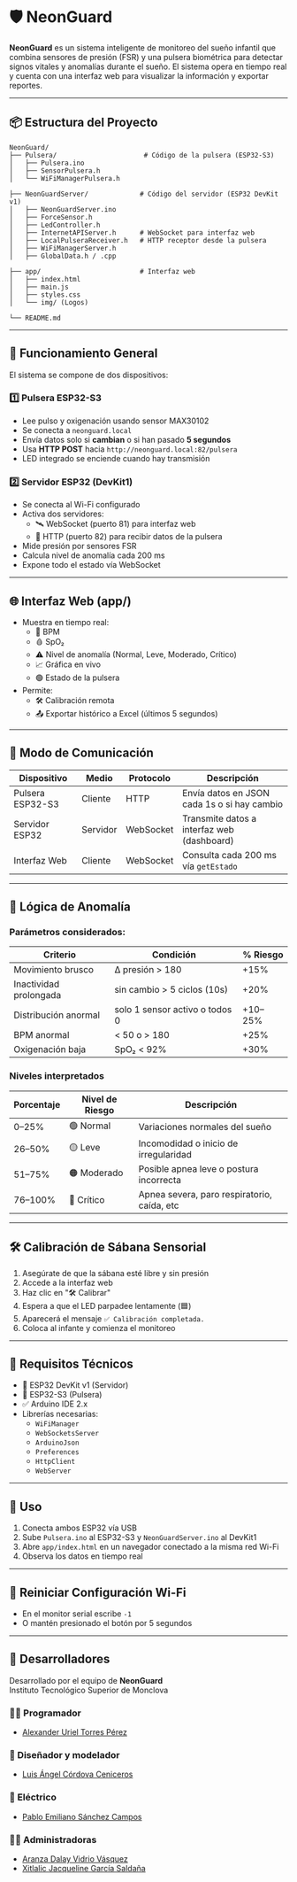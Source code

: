 # 🛡️ NeonGuard

**NeonGuard** es un sistema inteligente de monitoreo del sueño infantil que combina sensores de presión (FSR) y una pulsera biométrica para detectar signos vitales y anomalías durante el sueño. El sistema opera en tiempo real y cuenta con una interfaz web para visualizar la información y exportar reportes.

---

## 📦 Estructura del Proyecto

```
NeonGuard/
├── Pulsera/                      # Código de la pulsera (ESP32-S3)
│   ├── Pulsera.ino
│   ├── SensorPulsera.h
│   └── WiFiManagerPulsera.h

├── NeonGuardServer/             # Código del servidor (ESP32 DevKit v1)
│   ├── NeonGuardServer.ino
│   ├── ForceSensor.h
│   ├── LedController.h
│   ├── InternetAPIServer.h      # WebSocket para interfaz web
│   ├── LocalPulseraReceiver.h   # HTTP receptor desde la pulsera
│   ├── WiFiManagerServer.h
│   ├── GlobalData.h / .cpp

├── app/                         # Interfaz web
│   ├── index.html
│   ├── main.js
│   ├── styles.css
│   └── img/ (Logos)

└── README.md
```

---

## 🧠 Funcionamiento General

El sistema se compone de dos dispositivos:

### 1️⃣ Pulsera ESP32-S3

- Lee pulso y oxigenación usando sensor MAX30102
- Se conecta a `neonguard.local`
- Envía datos solo si **cambian** o si han pasado **5 segundos**
- Usa **HTTP POST** hacia `http://neonguard.local:82/pulsera`
- LED integrado se enciende cuando hay transmisión

### 2️⃣ Servidor ESP32 (DevKit1)

- Se conecta al Wi-Fi configurado
- Activa dos servidores:
  - 🛰 WebSocket (puerto 81) para interfaz web
  - 🔌 HTTP (puerto 82) para recibir datos de la pulsera
- Mide presión por sensores FSR
- Calcula nivel de anomalía cada 200 ms
- Expone todo el estado vía WebSocket

---

## 🌐 Interfaz Web (app/)

- Muestra en tiempo real:
  - 💓 BPM
  - 🩸 SpO₂
  - ⚠️ Nivel de anomalía (Normal, Leve, Moderado, Crítico)
  - 📈 Gráfica en vivo
  - 🟢 Estado de la pulsera
- Permite:
  - 🛠 Calibración remota
  - 📤 Exportar histórico a Excel (últimos 5 segundos)

---

## 📡 Modo de Comunicación

| Dispositivo      | Medio    | Protocolo | Descripción                                 |
| ---------------- | -------- | --------- | ------------------------------------------- |
| Pulsera ESP32-S3 | Cliente  | HTTP      | Envía datos en JSON cada 1s o si hay cambio |
| Servidor ESP32   | Servidor | WebSocket | Transmite datos a interfaz web (dashboard)  |
| Interfaz Web     | Cliente  | WebSocket | Consulta cada 200 ms vía `getEstado`        |

---

## 🧪 Lógica de Anomalía

### Parámetros considerados:

| Criterio               | Condición                      | % Riesgo |
| ---------------------- | ------------------------------ | -------- |
| Movimiento brusco      | Δ presión > 180                | +15%     |
| Inactividad prolongada | sin cambio > 5 ciclos (10s)    | +20%     |
| Distribución anormal   | solo 1 sensor activo o todos 0 | +10–25%  |
| BPM anormal            | < 50 o > 180                   | +25%     |
| Oxigenación baja       | SpO₂ < 92%                     | +30%     |

### Niveles interpretados

| Porcentaje | Nivel de Riesgo | Descripción                                 |
| ---------- | --------------- | ------------------------------------------- |
| 0–25%      | 🟢 Normal       | Variaciones normales del sueño              |
| 26–50%     | 🟡 Leve         | Incomodidad o inicio de irregularidad       |
| 51–75%     | 🟠 Moderado     | Posible apnea leve o postura incorrecta     |
| 76–100%    | 🔴 Crítico      | Apnea severa, paro respiratorio, caída, etc |

---

## 🛠 Calibración de Sábana Sensorial

1. Asegúrate de que la sábana esté libre y sin presión
2. Accede a la interfaz web
3. Haz clic en "🛠 Calibrar"
4. Espera a que el LED parpadee lentamente (🟦)
5. Aparecerá el mensaje `✅ Calibración completada.`
6. Coloca al infante y comienza el monitoreo

---

## 🧰 Requisitos Técnicos

- 🔌 ESP32 DevKit v1 (Servidor)
- 📲 ESP32-S3 (Pulsera)
- ✅ Arduino IDE 2.x
- Librerías necesarias:
  - `WiFiManager`
  - `WebSocketsServer`
  - `ArduinoJson`
  - `Preferences`
  - `HttpClient`
  - `WebServer`

---

## 🚀 Uso

1. Conecta ambos ESP32 vía USB
2. Sube `Pulsera.ino` al ESP32-S3 y `NeonGuardServer.ino` al DevKit1
3. Abre `app/index.html` en un navegador conectado a la misma red Wi-Fi
4. Observa los datos en tiempo real

---

## 🧽 Reiniciar Configuración Wi-Fi

- En el monitor serial escribe `-1`
- O mantén presionado el botón por 5 segundos

---

## 👤 Desarrolladores

Desarrollado por el equipo de **NeonGuard**  
Instituto Tecnológico Superior de Monclova

### 👨‍💻 Programador

- [Alexander Uriel Torres Pérez](https://www.facebook.com/share/1BvaWjtfng/)

### 🎨 Diseñador y modelador

- [Luis Ángel Córdova Ceniceros](https://www.facebook.com/luis.cordova.79462815)

### 🔌 Eléctrico

- [Pablo Emiliano Sánchez Campos](https://www.facebook.com/pablo.sanchez.251275)

### 👩‍💼 Administradoras

- [Aranza Dalay Vidrio Vásquez](https://www.facebook.com/share/16NrDxJBV5/)
- [Xitlalic Jacqueline García Saldaña](https://www.facebook.com/share/1HsM3pJrV9/)
